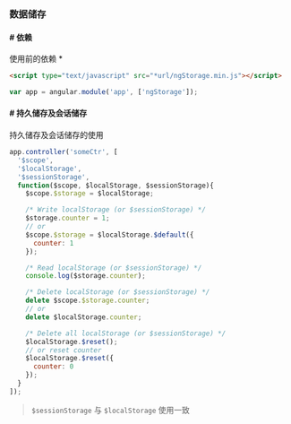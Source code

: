 ### 数据储存

#### # 依赖

使用前的依赖 *

```html
<script type="text/javascript" src="*url/ngStorage.min.js"></script>
```

```javascript
var app = angular.module('app', ['ngStorage']);
```

#### # 持久储存及会话储存

持久储存及会话储存的使用

```javascript
app.controller('someCtr', [
  '$scope',
  '$localStorage',
  '$sessionStorage',
  function($scope, $localStorage, $sessionStorage){
    $scope.$storage = $localStorage;

    /* Write localStorage (or $sessionStorage) */
    $storage.counter = 1;
    // or
    $scope.$storage = $localStorage.$default({
      counter: 1
    });

    /* Read localStorage (or $sessionStorage) */
    console.log($storage.counter);

    /* Delete localStorage (or $sessionStorage) */
    delete $scope.$storage.counter;
    // or
    delete $localStorage.counter;

    /* Delete all localStorage (or $sessionStorage) */
    $localStorage.$reset();
    // or reset counter
    $localStorage.$reset({
      counter: 0
    });
  }
]);
```

> `$sessionStorage` 与 `$localStorage` 使用一致